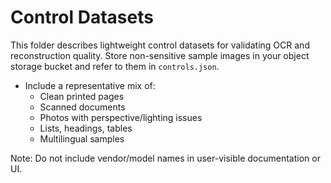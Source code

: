 # Control Datasets

This folder describes lightweight control datasets for validating OCR and reconstruction quality. 
Store non-sensitive sample images in your object storage bucket and refer to them in `controls.json`.

- Include a representative mix of:
  - Clean printed pages
  - Scanned documents
  - Photos with perspective/lighting issues
  - Lists, headings, tables
  - Multilingual samples

Note: Do not include vendor/model names in user-visible documentation or UI.
